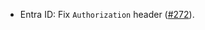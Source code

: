 - Entra ID: Fix `Authorization` header ([#272](https://github.com/pilcrowonpaper/arctic/pull/270)).

